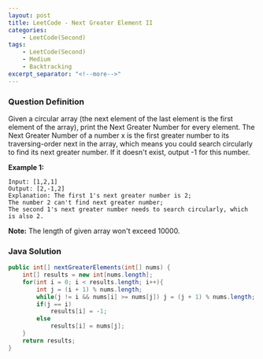 ```yaml
---
layout: post
title: LeetCode - Next Greater Element II
categories:
    - LeetCode(Second)
tags:
    - LeetCode(Second)
    - Medium
    - Backtracking
excerpt_separator: "<!--more-->"
---
```


### Question Definition
Given a circular array (the next element of the last element is the first element of the array), print the Next Greater Number for every element. The Next Greater Number of a number x is the first greater number to its traversing-order next in the array, which means you could search circularly to find its next greater number. If it doesn't exist, output -1 for this number.
<!--more-->

**Example 1:**
```
Input: [1,2,1]
Output: [2,-1,2]
Explanation: The first 1's next greater number is 2;
The number 2 can't find next greater number;
The second 1's next greater number needs to search circularly, which is also 2.
```
**Note:** The length of given array won't exceed 10000.
### Java Solution
```java
public int[] nextGreaterElements(int[] nums) {
    int[] results = new int[nums.length];
    for(int i = 0; i < results.length; i++){
        int j = (i + 1) % nums.length;
        while(j != i && nums[i] >= nums[j]) j = (j + 1) % nums.length;
        if(j == i)
            results[i] = -1;
        else
            results[i] = nums[j];
    }
    return results;
}
```